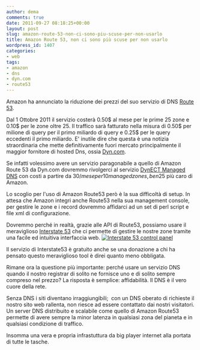 ```yaml
---
author: dema
comments: true
date: 2011-09-27 08:18:25+00:00
layout: post
slug: amazon-route-53-non-ci-sono-piu-scuse-per-non-usarlo
title: Amazon Route 53, non ci sono più scuse per non usarlo
wordpress_id: 1407
categories:
- web
tags:
- amazon
- dns
- dyn.com
- route53
---
```


Amazon ha annunciato la riduzione dei prezzi del suo servizio di DNS [Route 53](http://aws.amazon.com/route53/pricing/).

Dal 1 Ottobre 2011 il servizio costerà 0.50$ al mese per le prime 25 zone e 0.10$ per le zone oltre 25. Il traffico sarà fatturato nella misura di 0.50$ per milione di query per il primo miliardo di query e 0.25$ per le query eccedenti il primo miliardo. E' inutile dire che questa è una notizia straordinaria che mette definitivamente fuori mercato principalmente il maggior fornitore di hosted Dns, ossia [Dyn.com](http://dyn.com/).

Se infatti volessimo avere un servizio paragonabile a quello di Amazon Route 53 da Dyn.com dovremmo rivolgerci al servizio [DynECT Managed DNS](http://dyn.com/dns/dynect-managed-dns-lite/) con costi a partire da 30$/mese per 10 managed zones, ben 25$ più caro di Amazon.

Lo scoglio per l'uso di Amazon Route53 però è la sua difficoltà di setup. In attesa che Amazon integri anche Route53 nella sua management console, per gestire le zone e i record dovremmo affidarci ad un set di perl script e file xml di configurazione.

Dovremmo perché in realtà, grazie alle API di Route53, possiamo usare il meraviglioso [Interstate 53](https://www.interstate53.com/) che ci permette di gestire le nostre zone tramite una facile ed intuitiva interfaccia web. [![Interstate 53 control panel ](http://dema.tv/wp-content/uploads/2011/09/clipboard011.jpg)](http://dema.tv/wp-content/uploads/2011/09/clipboard011.jpg)

Il servizio di Interstate53 è gratuito anche se una donazione a chi ha pensato questo meraviglioso tool è direi quanto meno obbligata.

Rimane ora la questione più importante: perché usare un servizio DNS quando il nostro registrar di solito ne fornisce uno e di solito sempre compreso nel prezzo? La risposta è semplice: affidabilità. Il DNS è il vero cuore della rete.

Senza DNS i siti diventano irraggiungibili;  con un DNS oberato di richieste il nostro sito web rallenta, non riesce ad essere contattato dai nostri visitatori. Un server DNS distribuito e scalabile come quello di Amazon Route53 permette di avere sempre la minor latenza in qualsiasi zona del pianeta e in qualsiasi condizione di traffico.

Insomma una vera e propria infrastuttura da big player internet alla portata di tutte le tasche.
